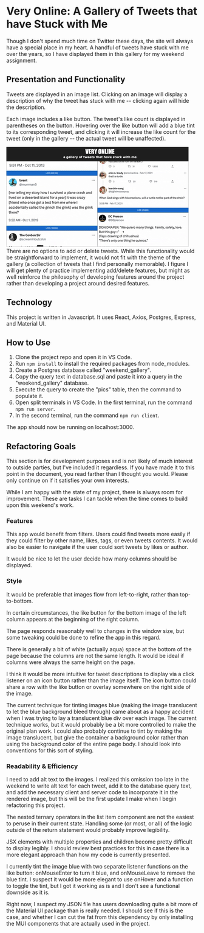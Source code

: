 # Very Online: A Gallery of Tweets that have Stuck with Me
Though I don't spend much time on Twitter these days, the site will always have a special place in my heart. A handful of tweets have stuck with me over the years, so I have displayed them in this gallery for my weekend assignment.


## Presentation and Functionality
Tweets are displayed in an image list. Clicking on an image will display a description of why the tweet has stuck with me -- clicking again will hide the description. 

Each image includes a like button. The tweet's like count is displayed in parentheses on the button. Hovering over the like button will add a blue tint to its corresponding tweet, and clicking it will increase the like count for the tweet (only in the gallery -- the actual tweet will be unaffected).
<br/>

<img src="weekend_gallery_example.gif">

<br/>
There are no options to add or delete tweets. While this functionality would be straightforward to implement, it would not fit with the theme of the gallery (a collection of tweets that I find personally memorable). I figure I will get plenty of practice implementing add/delete features, but might as well reinforce the philosophy of developing features around the project rather than developing a project around desired features.


## Technology
This project is written in Javascript. It uses React, Axios, Postgres, Express, and Material UI.


## How to Use
1. Clone the project repo and open it in VS Code.
2. Run `npm install` to install the required packages from node_modules.
3. Create a Postgres database called "weekend_gallery".
4. Copy the query text in database.sql and paste it into a query in the "weekend_gallery" database.
5. Execute the query to create the "pics" table, then the command to populate it.
6. Open split terminals in VS Code. In the first terminal, run the command `npm run server`.
7. In the second terminal, run the command `npm run client`. 

The app should now be running on localhost:3000.


## Refactoring Goals
This section is for development purposes and is not likely of much interest to outside parties, but I've included it regardless. If you have made it to this point in the document, you read farther than I thought you would. Please only continue on if it satisfies your own interests.

While I am happy with the state of my project, there is always room for improvement. These are tasks I can tackle when the time comes to build upon this weekend's work.

### Features
This app would benefit from filters. Users could find tweets more easily if they could filter by other name, likes, tags, or even tweets contents. It would also be easier to navigate if the user could sort tweets by likes or author.

It would be nice to let the user decide how many columns should be displayed.

### Style
It would be preferable that images flow from left-to-right, rather than top-to-bottom.

In certain circumstances, the like button for the bottom image of the left column appears at the beginning of the right column. 

The page responds reasonably well to changes in the window size, but some tweaking could be done to refine the app in this regard.

There is generally a bit of white (actually aqua) space at the bottom of the page because the columns are not the same length. It would be ideal if columns were always the same height on the page.

I think it would be more intuitive for tweet descriptions to display via a click listener on an icon button rather than the image itself. The icon button could share a row with the like button or overlay somewhere on the right side of the image.

The current technique for tinting images blue (making the image translucent to let the blue background bleed through) came about as a happy accident when I was trying to lay a translucent blue div over each image. The current technique works, but it would probably be a bit more controlled to make the original plan work.
    I could also probably continue to tint by making the image translucent, but give the container a background color rather than using the background color of the entire page body. I should look into conventions for this sort of styling.


### Readability & Efficiency
I need to add alt text to the images. I realized this omission too late in the weekend to write alt text for each tweet, add it to the database query text, and add the necessary client and server code to incorporate it in the rendered image, but this will be the first update I make when I begin refactoring this project.

The nested ternary operators in the list item component are not the easiest to peruse in their current state. Handling some (or most, or all) of the logic outside of the return statement would probably improve legibility.

JSX elements with multiple properties and children become pretty difficult to display legibly. I should review best practices for this in case there is a more elegant approach than how my code is currently presented.

I currently tint the image blue with two separate listener functions on the like button: onMouseEnter to turn it blue, and onMouseLeave to remove the blue tint. I suspect it would be more elegant to use onHover and a function to toggle the tint, but I got it working as is and I don't see a functional downside as it is. 

Right now, I suspect my JSON file has users downloading quite a bit more of the Material UI package than is really needed. I should see if this is the case, and whether I can cut the fat from this dependency by only installing the MUI components that are actually used in the project.
